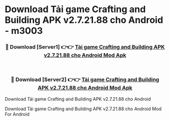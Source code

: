 # Download Tải game Crafting and Building APK v2.7.21.88 cho Android - m3003


<div align="center">
<h3>🔴 Download [Server1] 👉👉 <a href="https://apk-comot.site?title=Tải_game_Crafting_and_Building_APK_v2.7.21.88_cho_Android">Tải game Crafting and Building APK v2.7.21.88 cho Android Mod Apk</a></h3><br>
<h3>🔴 Download [Server2] 👉👉 <a href="https://apk-comot.site?title=Tải_game_Crafting_and_Building_APK_v2.7.21.88_cho_Android">Tải game Crafting and Building APK v2.7.21.88 cho Android Mod Apk</a></h3>
</div>



Download Tải game Crafting and Building APK v2.7.21.88 cho Android 

Download Tải game Crafting and Building APK v2.7.21.88 cho Android Mod For Android